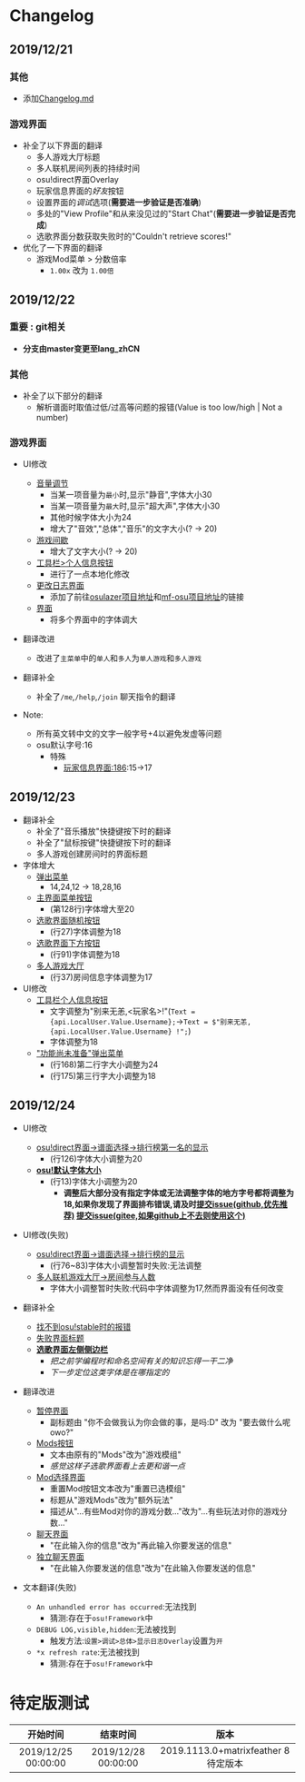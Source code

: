 # Changelog
## 2019/12/21
### 其他
* 添加[Changelog.md](Changelog.md)
### 游戏界面
* 补全了以下界面的翻译
    *   多人游戏大厅标题
    *   多人联机房间列表的持续时间
    *   osu!direct界面Overlay
    *   玩家信息界面的*好友*按钮
    *   设置界面的*调试*选项(**需要进一步验证是否准确**)
    *   多处的"View Profile"和从来没见过的"Start Chat"(**需要进一步验证是否完成**)
    *   选歌界面分数获取失败时的"Couldn't retrieve scores!"
* 优化了一下界面的翻译
    *   游戏Mod菜单 > 分数倍率
        *   `1.00x` 改为 `1.00倍`

## 2019/12/22
### **重要 : git相关**
* **分支由master变更至lang_zhCN**
### 其他
* 补全了以下部分的翻译
    *   解析谱面时取值过低/过高等问题的报错(Value is too low/high | Not a number)
### 游戏界面
* UI修改
    *   [音量调节](osu.Game/Overlays/Volume/VolumeMeter.cs)
        *   当某一项音量为`最小`时,显示"静音",字体大小30
        *   当某一项音量为`最大`时,显示"超大声",字体大小30
        *   其他时候字体大小为24
        *   增大了"音效","总体","音乐"的文字大小(? -> 20)
    *   [游戏间歇](osu.Game/Screens/Play/Break/BreakInfo.cs)
        *   增大了文字大小(? -> 20)
    *   [工具栏>个人信息按钮](osu.Game/Overlays/Toolbar/ToolbarUserButton.cs)
        *   进行了一点本地化修改
    *   [更改日志界面](osu.Game/Overlays/Changelog/Comments.cs)
        *   添加了前往[osulazer项目地址](https://github.com/ppy/osu)和[mf-osu项目地址](https://github.com/ppy/osu)的链接
    *   [界面](osu.Game/)
        *   将多个界面中的字体调大
* 翻译改进
    *   改进了`主菜单`中的`单人`和`多人`为`单人游戏`和`多人游戏`
* 翻译补全
    *   补全了`/me`,`/help`,`/join` 聊天指令的翻译

* Note:
    *   所有英文转中文的文字一般字号+4以避免发虚等问题
    *   osu默认字号:16
        *   特殊
            *  [玩家信息界面:186](./osu.Game/Overlays/Profile/Header/TopHeaderContainer.cs):15->17

## 2019/12/23
* 翻译补全
    *   补全了"音乐播放"快捷键按下时的翻译
    *   补全了"鼠标按键"快捷键按下时的翻译
    *   多人游戏创建房间时的界面标题
* 字体增大
    *   [弹出菜单](osu.Game/Overlays/OSD/Toast.cs)
        *   14,24,12 -> 18,28,16
    *   [主界面菜单按钮](osu.Game/Screens/Menu/Button.cs)
        *   (第128行)字体增大至20
    *   [选歌界面随机按钮](osu.Game/Screens/Select/FooterButtonRandom.cs)
        *   (行27)字体调整为18
    *   [选歌界面下方按钮](osu.Game/Screens/Select/FooterButton.cs)
        *   (行91)字体调整为18
    *   [多人游戏大厅](osu.Game/Screens/Multi/Components/RoomStatusInfo.cs)
        *   (行37)房间信息字体调整为17
* UI修改
    *   [工具栏个人信息按钮](osu.Game/Overlays/Toolbar/ToolbarUserButton.cs)
        *   文字调整为"别来无恙,<玩家名>!"(`Text = {api.LocalUser.Value.Username};`->`Text = $"别来无恙, {api.LocalUser.Value.Username} !";`)
        *   字体调整为18
    *   ["功能尚未准备"弹出菜单](osu.Game/Screens/ScreenWhiteBox.cs)
        *   (行168)第二行字大小调整为24
        *   (行175)第三行字大小调整为18

## 2019/12/24
* UI修改
    *   [osu!direct界面->谱面选择->排行榜第一名的显示](osu.Game/Overlays/BeatmapSet/Scores/TopScoreStatisticsSection.cs)
        *   (行126)字体大小调整为20
    *   **[osu!默认字体大小](osu.Game/Graphics/OsuFont.cs)**
        *   (行13)字体大小调整为20
            * **调整后大部分没有指定字体或无法调整字体的地方字号都将调整为18,如果你发现了界面排布错误,请及时[提交issue(github,优先推荐)](https://github.com/matrix-feather/osu/issues) [提交issue(gitee,如果github上不去则使用这个)](https://gitee.com/matrix-feather/osu/issues)**

* UI修改(失败)
    *   [osu!direct界面->谱面选择->排行榜的显示](osu.Game/Overlays/BeatmapSet/Scores/ScoreTable.cs)
        *   (行76~83)字体大小调整暂时失败:无法调整
    *   [多人联机游戏大厅->房间参与人数](osu.Game/Screens/Multi/Lounge/Components/ParticipantInfo.cs)
        *   字体大小调整暂时失败:代码中字体调整为17,然而界面没有任何改变

* 翻译补全
    *   [找不到osu!stable时的报错](osu.Desktop/OsuGameDesktop.cs)
    *   [失败界面标题](osu.Game/Screens/Play/FailOverlay.cs)
    *   **[选歌界面左侧侧边栏](osu.Game/Screens/Select/BeatmapDetailAreaTabControl.cs)**
        *   *把之前学编程时和命名空间有关的知识忘得一干二净*
        *   *下一步定位这类字体是在哪指定的*

* 翻译改进
    *   [暂停界面](osu.Game/Screens/Play/PauseOverlay.cs)
        *   副标题由 "你不会做我认为你会做的事，是吗:D" 改为 "要去做什么呢owo?"
    *   [Mods按钮](osu.Game/Screens/Select/FooterButtonMods.cs)
        *   文本由原有的"Mods"改为"游戏模组"
        *   *感觉这样子选歌界面看上去更和谐一点*
    *   [Mod选择界面](osu.Game/Overlays/Mods/ModSelectOverlay.cs)
        *   重置Mod按钮文本改为"重置已选模组"
        *   标题从"游戏Mods"改为"额外玩法"
        *   描述从"...有些Mod对你的游戏分数..."改为"...有些玩法对你的游戏分数..."
    *   [聊天界面](osu.Game/Overlays/ChatOverlay.cs)
        *   "在此输入你的信息"改为"再此输入你要发送的信息"
    *   [独立聊天界面](osu.Game/Online/Chat/StandAloneChatDisplay.cs)
        *   "在此输入你要发送的信息"改为"在此输入你要发送的信息"

* 文本翻译(失败)
    *   `An unhandled error has occurred`:无法找到
        *   猜测:存在于`osu!Framework`中
    *   `DEBUG LOG,visible,hidden`:无法被找到
        *   触发方法:`设置>调试>总体>显示日志Overlay`设置为`开`
    *   `*x refresh rate`:无法被找到
        *   猜测:存在于`osu!Framework`中

# 待定版测试
| 开始时间 | 结束时间 | 版本 |
| :--: | :--: | :--: |
| 2019/12/25 00:00:00 | 2019/12/28 00:00:00 | 2019.1113.0+matrixfeather 8 待定版本 |